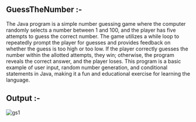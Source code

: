 ## GuessTheNumber :-
The Java program is a simple number guessing game where the computer randomly selects a number between 1 and 100, and the player has five attempts to guess the correct number. The game utilizes a while loop to repeatedly prompt the player for guesses and provides feedback on whether the guess is too high or too low. If the player correctly guesses the number within the allotted attempts, they win; otherwise, the program reveals the correct answer, and the player loses. This program is a basic example of user input, random number generation, and conditional statements in Java, making it a fun and educational exercise for learning the language.

## Output :-
![gs1](https://github.com/SoumyaXXV/OIBSIP_TASKNO02/assets/136909416/4a502702-a7b2-42ae-8969-ff7cae4b51e6)
